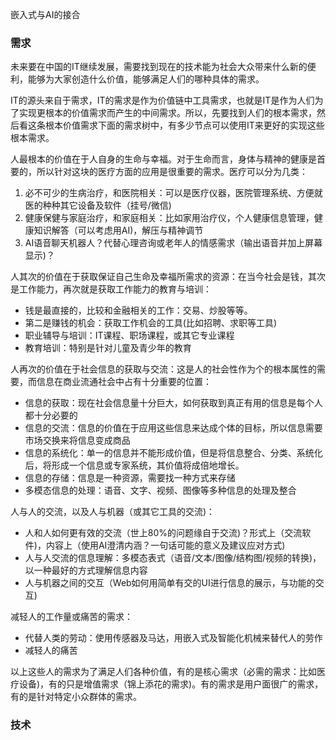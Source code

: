 嵌入式与AI的接合

### 需求

未来要在中国的IT继续发展，需要找到现在的技术能为社会大众带来什么新的便利，能够为大家创造什么价值，能够满足人们的哪种具体的需求。

IT的源头来自于需求，IT的需求是作为价值链中工具需求，也就是IT是作为人们为了实现更根本的价值需求而产生的中间需求。所以，先要找到人们的根本需求，然后看这条根本价值需求下面的需求树中，有多少节点可以使用IT来更好的实现这些根本需求。

人最根本的价值在于人自身的生命与幸福。对于生命而言，身体与精神的健康是首要的，所以针对这块的医疗方面的应用是很重要的需求。医疗可以分为几类：

1. 必不可少的生病治疗，和医院相关：可以是医疗仪器，医院管理系统、方便就医的种种其它设备及软件（挂号/微信)
2. 健康保健与家庭治疗，和家庭相关：比如家用治疗仪，个人健康信息管理，健康知识解答（可以考虑用AI)，解压与精神调节
3. AI语音聊天机器人？代替心理咨询或老年人的情感需求（输出语音并加上屏幕显示)？

人其次的价值在于获取保证自己生命及幸福所需求的资源：在当今社会是钱，其次是工作能力，再次就是获取工作能力的教育与培训：

- 钱是最直接的，比较和金融相关的工作：交易、炒股等等。
- 第二是赚钱的机会：获取工作机会的工具(比如招聘、求职等工具)
- 职业辅导与培训：IT课程、职场课程，或其它专业课程
- 教育培训：特别是针对儿童及青少年的教育

人再次的价值在于社会信息的获取与交流：这是人的社会性作为个的根本属性的需要，而信息在商业流通社会中占有十分重要的位置：

- 信息的获取：现在社会信息量十分巨大，如何获取到真正有用的信息是每个人都十分必要的
- 信息的交流：信息的价值在于应用这些信息来达成个体的目标，所以信息需要市场交换来将信息变成商品
- 信息的系统化：单一的信息并不能形成价值，但是将信息整合、分类、系统化后，将形成一个信息或专家系统，其价值将成倍地增长。
- 信息的存储：信息是一种资源，需要找一种方式来存储
- 多模态信息的处理：语音、文字、视频、图像等多种信息的处理及整合

人与人的交流，以及人与机器（或其它工具的交流)：

- 人和人如何更有效的交流（世上80%的问题缘自于交流)？形式上（交流软件)，内容上（使用AI澄清内涵？一句话可能的意义及建议应对方式)
- 人与人交流的信息理解：多模态表式（语音/文本/图像/结构图/视频的转换)，以一种最好的方式理解信息内容
- 人与机器之间的交互（Web如何用简单有交的UI进行信息的展示，与功能的交互)

减轻人的工作量或痛苦的需求：

- 代替人类的劳动：使用传感器及马达，用嵌入式及智能化机械来替代人的劳作
- 减轻人的痛苦

以上这些人的需求为了满足人们各种价值，有的是核心需求（必需的需求：比如医疗设备)，有的只是增值需求（锦上添花的需求)。有的需求是用户面很广的需求，有的是针对特定小众群体的需求。

### 技术
